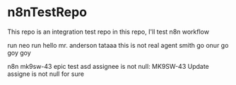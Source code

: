 # n8nTestRepo
This repo is an integration test repo
in this repo, I'll test n8n workflow

run neo run
hello mr. anderson
tataaa
this is not real
agent smith
go onur go
goy goy

n8n mk9sw-43 epic test
asd
assignee is not null: MK9SW-43 Update
assigne is not null for sure

